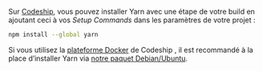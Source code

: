 Sur [Codeship](https://codeship.com/), vous pouvez installer Yarn avec une étape de votre build en ajoutant ceci à vos *Setup Commands* dans les paramètres de votre projet :

```sh
npm install --global yarn
```

Si vous utilisez la [plateforme Docker](https://pages.codeship.com/docker) de Codeship , il est recommandé à la place d’installer Yarn via [notre paquet Debian/Ubuntu](https://yarnpkg.com/en/docs/install#linux).